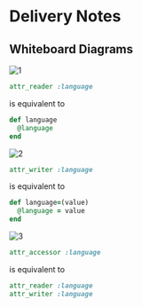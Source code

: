 # Delivery Notes

## Whiteboard Diagrams

![1](https://git.generalassemb.ly/storage/user/4584/files/f679d6dc-264f-11e7-9c3d-0426c04e9213)

```rb
attr_reader :language
```

is equivalent to

```rb
def language
  @language
end
```

![2](https://git.generalassemb.ly/storage/user/4584/files/f6809ed6-264f-11e7-9712-399a936fc340)

```rb
attr_writer :language
```

is equivalent to

```rb
def language=(value)
  @language = value
end
```

![3](https://git.generalassemb.ly/storage/user/4584/files/f6857c94-264f-11e7-81e6-806e89e47ec6)

```rb
attr_accessor :language
```

is equivalent to

```rb
attr_reader :language
attr_writer :language
```
